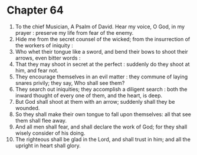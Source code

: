 # Chapter 64

1. To the chief Musician, A Psalm of David. Hear my voice, O God, in my prayer : preserve my life from fear of the enemy.
2. Hide me from the secret counsel of the wicked; from the insurrection of the workers of iniquity :
3. Who whet their tongue like a sword, and bend their bows to shoot their arrows, even bitter words :
4. That they may shoot in secret at the perfect : suddenly do they shoot at him, and fear not.
5. They encourage themselves in an evil matter : they commune of laying snares privily; they say, Who shall see them?
6. They search out iniquities; they accomplish a diligent search : both the inward thought of every one of them, and the heart, is deep.
7. But God shall shoot at them with an arrow; suddenly shall they be wounded.
8. So they shall make their own tongue to fall upon themselves: all that see them shall flee away.
9. And all men shall fear, and shall declare the work of God; for they shall wisely consider of his doing.
10. The righteous shall be glad in the Lord, and shall trust in him; and all the upright in heart shall glory.

